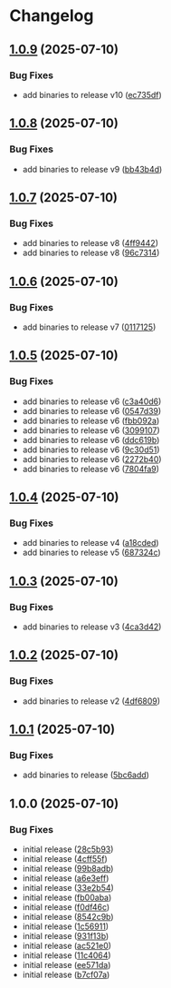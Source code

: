 # Changelog

## [1.0.9](https://github.com/newrushbolt/test-composite-actions/compare/v1.0.8...v1.0.9) (2025-07-10)


### Bug Fixes

* add binaries to release v10 ([ec735df](https://github.com/newrushbolt/test-composite-actions/commit/ec735df8c648709c79f21395de2b76dd2fead2d4))

## [1.0.8](https://github.com/newrushbolt/test-composite-actions/compare/v1.0.7...v1.0.8) (2025-07-10)


### Bug Fixes

* add binaries to release v9 ([bb43b4d](https://github.com/newrushbolt/test-composite-actions/commit/bb43b4d471076263d5d03c48b2591bbd7cf87065))

## [1.0.7](https://github.com/newrushbolt/test-composite-actions/compare/v1.0.6...v1.0.7) (2025-07-10)


### Bug Fixes

* add binaries to release v8 ([4ff9442](https://github.com/newrushbolt/test-composite-actions/commit/4ff9442d220c8211951d51be64ed9832fe8515a9))
* add binaries to release v8 ([96c7314](https://github.com/newrushbolt/test-composite-actions/commit/96c73145ffa3fa2c91b658d7528446129e56331d))

## [1.0.6](https://github.com/newrushbolt/test-composite-actions/compare/v1.0.5...v1.0.6) (2025-07-10)


### Bug Fixes

* add binaries to release v7 ([0117125](https://github.com/newrushbolt/test-composite-actions/commit/0117125a86847209eb4ac8851a563ea16c57213a))

## [1.0.5](https://github.com/newrushbolt/test-composite-actions/compare/v1.0.4...v1.0.5) (2025-07-10)


### Bug Fixes

* add binaries to release v6 ([c3a40d6](https://github.com/newrushbolt/test-composite-actions/commit/c3a40d6dc619861359818fe2c73a3688169b8fd9))
* add binaries to release v6 ([0547d39](https://github.com/newrushbolt/test-composite-actions/commit/0547d398542e8992b561f9c7224522315685a6bc))
* add binaries to release v6 ([fbb092a](https://github.com/newrushbolt/test-composite-actions/commit/fbb092af511ffd985cf1fe9ba9fa709fc9ad1805))
* add binaries to release v6 ([3099107](https://github.com/newrushbolt/test-composite-actions/commit/3099107326415d3084721537b3695434fd820bab))
* add binaries to release v6 ([ddc619b](https://github.com/newrushbolt/test-composite-actions/commit/ddc619b2a376ebbd76162660a44bb2d1f718c141))
* add binaries to release v6 ([9c30d51](https://github.com/newrushbolt/test-composite-actions/commit/9c30d51d4a16b2c816fe9b5a3d3bdda6f46b371f))
* add binaries to release v6 ([2272b40](https://github.com/newrushbolt/test-composite-actions/commit/2272b40560db8a8776101c7c0149c7bbd12c9638))
* add binaries to release v6 ([7804fa9](https://github.com/newrushbolt/test-composite-actions/commit/7804fa9e3eff99e1af398c7bd96d4e29a0914265))

## [1.0.4](https://github.com/newrushbolt/test-composite-actions/compare/v1.0.3...v1.0.4) (2025-07-10)


### Bug Fixes

* add binaries to release v4 ([a18cded](https://github.com/newrushbolt/test-composite-actions/commit/a18cdedb17d3b2cd71269cd2197b22623833911a))
* add binaries to release v5 ([687324c](https://github.com/newrushbolt/test-composite-actions/commit/687324cb47c3c1132d0a821157bf4f606e56cad6))

## [1.0.3](https://github.com/newrushbolt/test-composite-actions/compare/v1.0.2...v1.0.3) (2025-07-10)


### Bug Fixes

* add binaries to release v3 ([4ca3d42](https://github.com/newrushbolt/test-composite-actions/commit/4ca3d42d2ee51d769f2d090fece4212f30d0be93))

## [1.0.2](https://github.com/newrushbolt/test-composite-actions/compare/v1.0.1...v1.0.2) (2025-07-10)


### Bug Fixes

* add binaries to release v2 ([4df6809](https://github.com/newrushbolt/test-composite-actions/commit/4df6809d59ff16b39bd72a0c5dd3ca3c16d3f968))

## [1.0.1](https://github.com/newrushbolt/test-composite-actions/compare/v1.0.0...v1.0.1) (2025-07-10)


### Bug Fixes

* add binaries to release ([5bc6add](https://github.com/newrushbolt/test-composite-actions/commit/5bc6add18f6ca2ec7b7d799a29613194d68e0f2c))

## 1.0.0 (2025-07-10)


### Bug Fixes

* initial release ([28c5b93](https://github.com/newrushbolt/test-composite-actions/commit/28c5b93897f2084fec40483604fe8d212e648140))
* initial release ([4cff55f](https://github.com/newrushbolt/test-composite-actions/commit/4cff55f3a6abf868274f6e1b59cf5507f5a8632f))
* initial release ([99b8adb](https://github.com/newrushbolt/test-composite-actions/commit/99b8adbd13ca9a570bd0411c9de57bfff2865293))
* initial release ([a6e3eff](https://github.com/newrushbolt/test-composite-actions/commit/a6e3effcbb167c58dc8efdd6f1821f998ec0109d))
* initial release ([33e2b54](https://github.com/newrushbolt/test-composite-actions/commit/33e2b54459f2784c680ad982a0b03a7c64f43ea3))
* initial release ([fb00aba](https://github.com/newrushbolt/test-composite-actions/commit/fb00aba1770ec32558d9ba3aa8899549c488518b))
* initial release ([f0df46c](https://github.com/newrushbolt/test-composite-actions/commit/f0df46cf5f8835c05153e0d5717f6cee413bff2d))
* initial release ([8542c9b](https://github.com/newrushbolt/test-composite-actions/commit/8542c9bf33279678c1fba988f341c9217b6e6c3f))
* initial release ([1c56911](https://github.com/newrushbolt/test-composite-actions/commit/1c569119098ee5ef54602eb3b1ca31ee3b61367d))
* initial release ([931f13b](https://github.com/newrushbolt/test-composite-actions/commit/931f13b1eec823c58917b5d1784f8958cd758ec7))
* initial release ([ac521e0](https://github.com/newrushbolt/test-composite-actions/commit/ac521e0bdeffd0f0034110172f3cd67933e11b21))
* initial release ([11c4064](https://github.com/newrushbolt/test-composite-actions/commit/11c40642a53a4e0e4b51cb3e6114a785f2b8a09b))
* initial release ([ee571da](https://github.com/newrushbolt/test-composite-actions/commit/ee571da8d1eaae2d878c9fee4a7b7650d771eb44))
* initial release ([b7cf07a](https://github.com/newrushbolt/test-composite-actions/commit/b7cf07acec30f3b17dd4b3b38481e1000c6d3dec))
